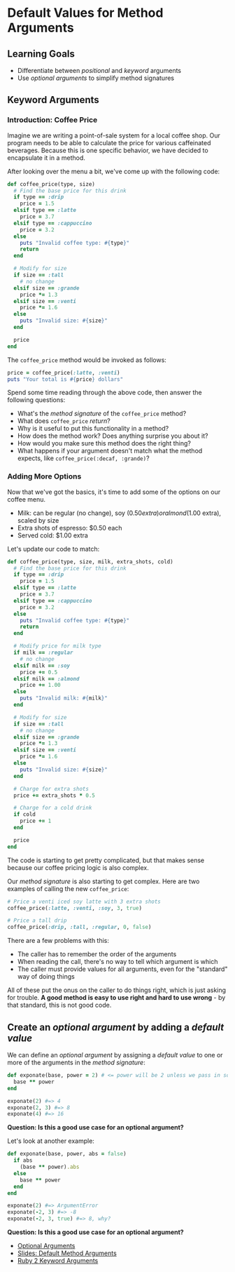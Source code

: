 # Default Values for Method Arguments
## Learning Goals
- Differentiate between _positional_ and _keyword_ arguments
- Use _optional arguments_ to simplify method signatures

## Keyword Arguments

### Introduction: Coffee Price
Imagine we are writing a point-of-sale system for a local coffee shop. Our program needs to be able to calculate the price for various caffeinated beverages. Because this is one specific behavior, we have decided to encapsulate it in a method.

After looking over the menu a bit, we've come up with the following code:

```ruby
def coffee_price(type, size)
  # Find the base price for this drink
  if type == :drip
    price = 1.5
  elsif type == :latte
    price = 3.7
  elsif type == :cappuccino
    price = 3.2
  else
    puts "Invalid coffee type: #{type}"
    return
  end

  # Modify for size
  if size == :tall
    # no change
  elsif size == :grande
    price *= 1.3
  elsif size == :venti
    price *= 1.6
  else
    puts "Invalid size: #{size}"
  end

  price
end
```

The `coffee_price` method would be invoked as follows:

```ruby
price = coffee_price(:latte, :venti)
puts "Your total is #{price} dollars"
```

Spend some time reading through the above code, then answer the following questions:
- What's the _method signature_ of the `coffee_price` method?
- What does `coffee_price` _return_?
- Why is it useful to put this functionality in a method?
- How does the method work? Does anything surprise you about it?
- How would you make sure this method does the right thing?
- What happens if your argument doesn't match what the method expects, like `coffee_price(:decaf, :grande)`?

### Adding More Options

Now that we've got the basics, it's time to add some of the options on our coffee menu.
- Milk: can be regular (no change), soy ($0.50 extra) or almond ($1.00 extra), scaled by size
- Extra shots of espresso: $0.50 each
- Served cold: $1.00 extra

Let's update our code to match:

```ruby
def coffee_price(type, size, milk, extra_shots, cold)
  # Find the base price for this drink
  if type == :drip
    price = 1.5
  elsif type == :latte
    price = 3.7
  elsif type == :cappuccino
    price = 3.2
  else
    puts "Invalid coffee type: #{type}"
    return
  end

  # Modify price for milk type
  if milk == :regular
    # no change
  elsif milk == :soy
    price += 0.5
  elsif milk == :almond
    price += 1.00
  else
    puts "Invalid milk: #{milk}"
  end

  # Modify for size
  if size == :tall
    # no change
  elsif size == :grande
    price *= 1.3
  elsif size == :venti
    price *= 1.6
  else
    puts "Invalid size: #{size}"
  end

  # Charge for extra shots
  price += extra_shots * 0.5

  # Charge for a cold drink
  if cold
    price += 1
  end

  price
end
```

The code is starting to get pretty complicated, but that makes sense because our coffee pricing logic is also complex.

Our _method signature_ is also starting to get complex. Here are two examples of calling the new `coffee_price`:

```ruby
# Price a venti iced soy latte with 3 extra shots
coffee_price(:latte, :venti, :soy, 3, true)

# Price a tall drip
coffee_price(:drip, :tall, :regular, 0, false)
```

There are a few problems with this:
- The caller has to remember the order of the arguments
- When reading the call, there's no way to tell which argument is which
- The caller must provide values for all arguments, even for the "standard" way of doing things

All of these put the onus on the caller to do things right, which is just asking for trouble. **A good method is easy to use right and hard to use wrong** - by that standard, this is not good code.









## Create an _optional argument_ by adding a _default value_
We can define an _optional argument_ by assigning a _default value_ to one or more of the arguments in the _method signature_:

```ruby
def exponate(base, power = 2) # <= power will be 2 unless we pass in something else
  base ** power
end

exponate(2) #=> 4
exponate(2, 3) #=> 8
exponate(4) #=> 16
```

__Question: Is this a good use case for an optional argument?__

Let's look at another example:

```ruby
def exponate(base, power, abs = false)
  if abs
    (base ** power).abs
  else
    base ** power
  end
end

exponate(2) #=> ArgumentError
exponate(-2, 3) #=> -8
exponate(-2, 3, true) #=> 8, why?

```

__Question: Is this a good use case for an optional argument?__

*  [Optional Arguments](source/OptionalArguments.rb)
*  [Slides:  Default Method Arguments](https://docs.google.com/presentation/d/1ifhG3r30N5w8UBc4HKPzvntTlxifnf3T0L-QfEjL6GU/edit#slide=id.p)
* [Ruby 2 Keyword Arguments](https://robots.thoughtbot.com/ruby-2-keyword-arguments)
